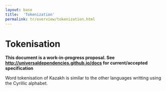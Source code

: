 ```yaml
---
layout: base
title:  'Tokenization'
permalink: tr/overview/tokenization.html
---
```


# Tokenisation

**This document is a work-in-progress proposal. See http://universaldependencies.github.io/docs for current/accepted specification** 

Word tokenisation of Kazakh is similar to the other languages writting using the Cyrillic alphabet. 
